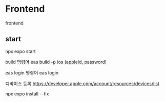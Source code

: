# Frontend

frontend

## start

npx expo start

build 명령어
eas build -p ios
(appleId, password)

eas login 명령어
eas login

디바이스 등록
https://developer.apple.com/account/resources/devices/list

npx expo install --fix